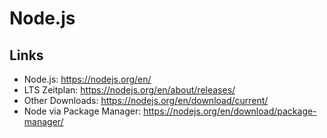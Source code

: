 # Node.js

## Links

- Node.js: https://nodejs.org/en/
- LTS Zeitplan: https://nodejs.org/en/about/releases/
- Other Downloads: https://nodejs.org/en/download/current/
- Node via Package Manager: https://nodejs.org/en/download/package-manager/
